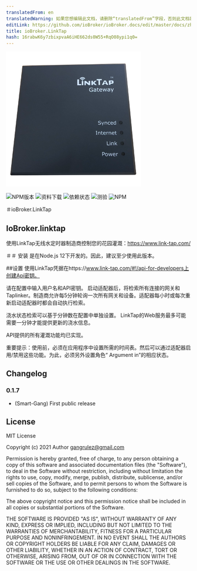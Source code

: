 ```yaml
---
translatedFrom: en
translatedWarning: 如果您想编辑此文档，请删除“translatedFrom”字段，否则此文档将再次自动翻译
editLink: https://github.com/ioBroker/ioBroker.docs/edit/master/docs/zh-cn/adapterref/iobroker.linktap/README.md
title: ioBroker.LinkTap
hash: 16rabwK6y7zbixpvaA6iHE662ds0W55+RqO08ypi1q0=
---
```

![标识](../../../en/adapterref/iobroker.linktap/admin/Logo_small.png)

![NPM版本](http://img.shields.io/npm/v/iobroker.linktap.svg)
![资料下载](https://img.shields.io/npm/dm/iobroker.linktap.svg)
![依赖状态](https://img.shields.io/david/Smart-Gang/iobroker.linktap.svg)
![测验](https://img.shields.io/travis/Smart-Gang/ioBroker.linktap.svg)
![NPM](https://nodei.co/npm/iobroker.linktap.png?downloads=true)

＃ioBroker.LinkTap
## IoBroker.linktap
使用LinkTap无线水定时器制造商控制您的花园灌溉：https://www.link-tap.com/

＃＃ 安装
是在Node.js 12下开发的。因此，建议至少使用此版本。

##设置
使用LinkTap凭据在https://www.link-tap.com/#!/api-for-developers上创建Api密钥。

请在配置中输入用户名和API密钥。
启动适配器后，将检索所有连接的网关和Taplinker。制造商允许每5分钟轮询一次所有网关和设备。适配器每小时或每次重新启动适配器时都会自动执行检索。

浇水状态检索可以基于分钟数在配置中单独设置。 LinkTap的Web服务最多可能需要一分钟才能提供更新的浇水信息。

API提供的所有灌溉功能均已实现。

重要提示：使用前，必须在应用程序中设置所需的时间表。然后可以通过适配器启用/禁用这些功能。为此，必须另外设置角色“ Argument in”的相应状态。

## Changelog

### 0.1.7
* (Smart-Gang) First public release

## License
MIT License

Copyright (c) 2021 Author <gangrulez@gmail.com>

Permission is hereby granted, free of charge, to any person obtaining a copy
of this software and associated documentation files (the "Software"), to deal
in the Software without restriction, including without limitation the rights
to use, copy, modify, merge, publish, distribute, sublicense, and/or sell
copies of the Software, and to permit persons to whom the Software is
furnished to do so, subject to the following conditions:

The above copyright notice and this permission notice shall be included in all
copies or substantial portions of the Software.

THE SOFTWARE IS PROVIDED "AS IS", WITHOUT WARRANTY OF ANY KIND, EXPRESS OR
IMPLIED, INCLUDING BUT NOT LIMITED TO THE WARRANTIES OF MERCHANTABILITY,
FITNESS FOR A PARTICULAR PURPOSE AND NONINFRINGEMENT. IN NO EVENT SHALL THE
AUTHORS OR COPYRIGHT HOLDERS BE LIABLE FOR ANY CLAIM, DAMAGES OR OTHER
LIABILITY, WHETHER IN AN ACTION OF CONTRACT, TORT OR OTHERWISE, ARISING FROM,
OUT OF OR IN CONNECTION WITH THE SOFTWARE OR THE USE OR OTHER DEALINGS IN THE
SOFTWARE.